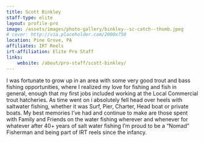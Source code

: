 ```yaml
---
title: Scott Binkley
staff-type: elite
layout: profile-pro
image: /assets/images/photo-gallery/binkley--sc-catch--thumb.jpeg
# cover: http://via.placeholder.com/2000x750
location: Pine Grove, PA
affiliates: IRT Reels
irt-affiliation: Elite Pro Staff
links:
    website: /about/pro-staff/scott-binkley/
---
```


I was fortunate to grow up in an area with some very good trout and bass fishing opportunities, where I realized my love for fishing and fish in general, enough that my first jobs included working at the Local Commercial trout hatcheries. As time went on i absolutely fell head over heels with saltwater fishing, whether it was Surf, Pier, Charter, Head boat or private boats. My best memories I’ve had and continue to make are those spent with Family and Friends on the water fishing wherever and whenever for whatever after 40+ years of salt water fishing I’m proud to be a “Nomad” Fisherman and being part of IRT reels since the infancy. 